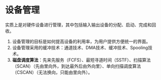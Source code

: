# 设备管理

实质上是对硬件设备进行管理，其中包括输入输出设备的分配、启动、完成和回收。



1. 设备管理的目标是如何提高设备的利用率，为用户提供方便统一的界面。
2. 设备管理采用的缓冲技术：通道技术、DMA技术、缓冲技术、Spooling技术。
3. **磁盘调度算法**：先来先服务（FCFS）、最短寻道时间（SSTF）、扫描算法（SCAN）（先由里向外，到达最外后由外向里）、单向扫描调度算法（CSCAN）（无法换向，只能由里向外）。